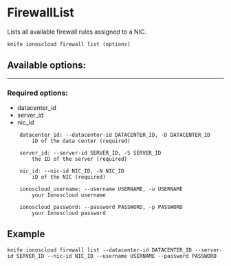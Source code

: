 # FirewallList

Lists all available firewall rules assigned to a NIC.

    knife ionoscloud firewall list (options)


## Available options:
---

### Required options:
* datacenter_id
* server_id
* nic_id

```
    datacenter_id: --datacenter-id DATACENTER_ID, -D DATACENTER_ID
        iD of the data center (required)

    server_id: --server-id SERVER_ID, -S SERVER_ID
        the ID of the server (required)

    nic_id: --nic-id NIC_ID, -N NIC_ID
        iD of the NIC (required)

    ionoscloud_username: --username USERNAME, -u USERNAME
        your Ionoscloud username

    ionoscloud_password: --password PASSWORD, -p PASSWORD
        your Ionoscloud password

```

## Example

    knife ionoscloud firewall list --datacenter-id DATACENTER_ID --server-id SERVER_ID --nic-id NIC_ID --username USERNAME --password PASSWORD
